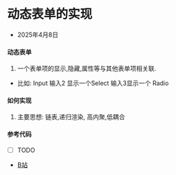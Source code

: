 # 动态表单的实现
- 2025年4月8日
#### 动态表单
1. 一个表单项的显示,隐藏,属性等与其他表单项相关联.
- 比如: Input 输入2  显示一个Select  输入3显示一个 Radio
#### 如何实现
1. 主要思想:  链表,递归渲染, 高内聚,低耦合

#### 参考代码
- [ ] TODO
- [B站](https://www.bilibili.com/video/BV1qTovY5EY4)
